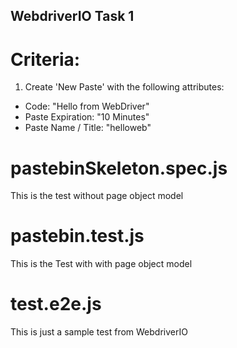 ## WebdriverIO Task 1
# Criteria:
1. Create 'New Paste' with the following attributes:
 * Code: "Hello from WebDriver"
 * Paste Expiration: "10 Minutes"
 * Paste Name / Title: "helloweb" 

# pastebinSkeleton.spec.js 
This is the test without page object model
# pastebin.test.js
This is the Test with with page object model
# test.e2e.js
This is just a sample test from WebdriverIO